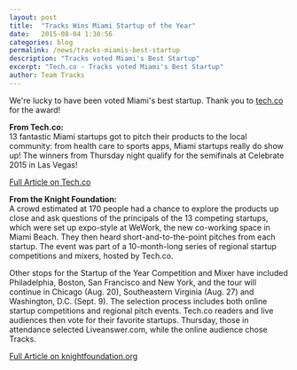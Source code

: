 ```yaml
---
layout: post
title:  "Tracks Wins Miami Startup of the Year"
date:   2015-08-04 1:30:56
categories: blog
permalink: /news/tracks-miamis-best-startup
description: "Tracks voted Miami's Best Startup"
excerpt: "Tech.co - Tracks voted Miami's Best Startup"
author: Team Tracks
---
```


We're lucky to have been voted Miami's best startup. Thank you to [tech.co] for the award! 


**From Tech.co:**  
13 fantastic Miami startups got to pitch their products to the local community: from health care to sports apps, Miami startups really do show up! The winners from Thursday night qualify for the semifinals at Celebrate 2015 in Las Vegas!

[Full Article on Tech.co]


**From the Knight Foundation:**  
A crowd estimated at 170 people had a chance to explore the products up close and ask questions of the principals of the 13 competing startups, which were set up expo-style at WeWork, the new co-working space in Miami Beach. They then heard short-and-to-the-point pitches from each startup. The event was part of a 10-month-long series of regional startup competitions and mixers, hosted by Tech.co.

Other stops for the Startup of the Year Competition and Mixer have included Philadelphia, Boston, San Francisco and New York, and the tour will continue in Chicago (Aug. 20), Southeastern Virginia (Aug. 27) and Washington, D.C. (Sept. 9). The selection process includes both online startup competitions and regional pitch events. Tech.co readers and live audiences then vote for their favorite startups. Thursday, those in attendance selected Liveanswer.com, while the online audience chose Tracks.

[Full Article on knightfoundation.org]

[tech.co]: http://tech.co/tracks-live-answer-miami-startups-year-2015-08

[Full Article on Tech.co]: http://tech.co/tracks-live-answer-miami-startups-year-2015-08


[Full Article on knightfoundation.org]: http://www.knightfoundation.org/blogs/knightblog/2015/8/5/techco-competition-showcases-growing-array-south-florida-startups/